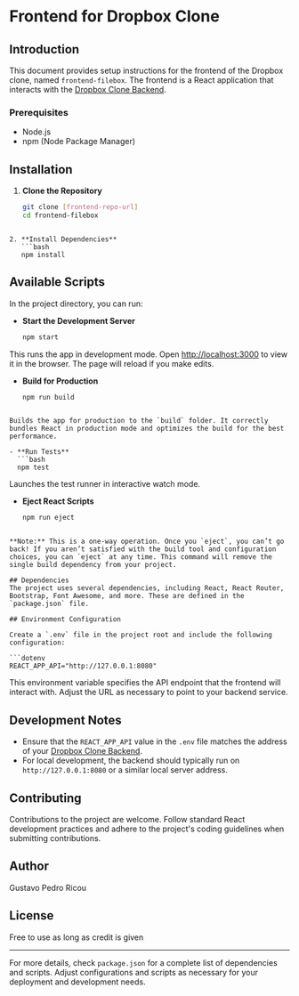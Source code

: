 # Frontend for Dropbox Clone

## Introduction
This document provides setup instructions for the frontend of the Dropbox clone, named `frontend-filebox`. The frontend is a React application that interacts with the [Dropbox Clone Backend](https://github.com/Gustolandia/dropboxbackend).

### Prerequisites
- Node.js
- npm (Node Package Manager)

## Installation

1. **Clone the Repository**
   ```bash
   git clone [frontend-repo-url]
   cd frontend-filebox
```

2. **Install Dependencies**
   ```bash
   npm install
```

## Available Scripts

In the project directory, you can run:

- **Start the Development Server**
  ```bash
  npm start
  ```
  
This runs the app in development mode. Open [http://localhost:3000](http://localhost:3000) to view it in the browser. The page will reload if you make edits.

- **Build for Production**
  ```bash
  npm run build
```

Builds the app for production to the `build` folder. It correctly bundles React in production mode and optimizes the build for the best performance.

- **Run Tests**
  ```bash
  npm test
```

  Launches the test runner in interactive watch mode.

- **Eject React Scripts**
  ```bash
  npm run eject
```

**Note:** This is a one-way operation. Once you `eject`, you can’t go back! If you aren’t satisfied with the build tool and configuration choices, you can `eject` at any time. This command will remove the single build dependency from your project.

## Dependencies
The project uses several dependencies, including React, React Router, Bootstrap, Font Awesome, and more. These are defined in the `package.json` file.

## Environment Configuration

Create a `.env` file in the project root and include the following configuration:

```dotenv
REACT_APP_API="http://127.0.0.1:8080"
```

This environment variable specifies the API endpoint that the frontend will interact with. Adjust the URL as necessary to point to your backend service.

## Development Notes
- Ensure that the `REACT_APP_API` value in the `.env` file matches the address of your [Dropbox Clone Backend](https://github.com/Gustolandia/dropboxbackend).
- For local development, the backend should typically run on `http://127.0.0.1:8080` or a similar local server address.

## Contributing
Contributions to the project are welcome. Follow standard React development practices and adhere to the project's coding guidelines when submitting contributions.

## Author
Gustavo Pedro Ricou

## License
Free to use as long as credit is given

---

For more details, check `package.json` for a complete list of dependencies and scripts. Adjust configurations and scripts as necessary for your deployment and development needs.
